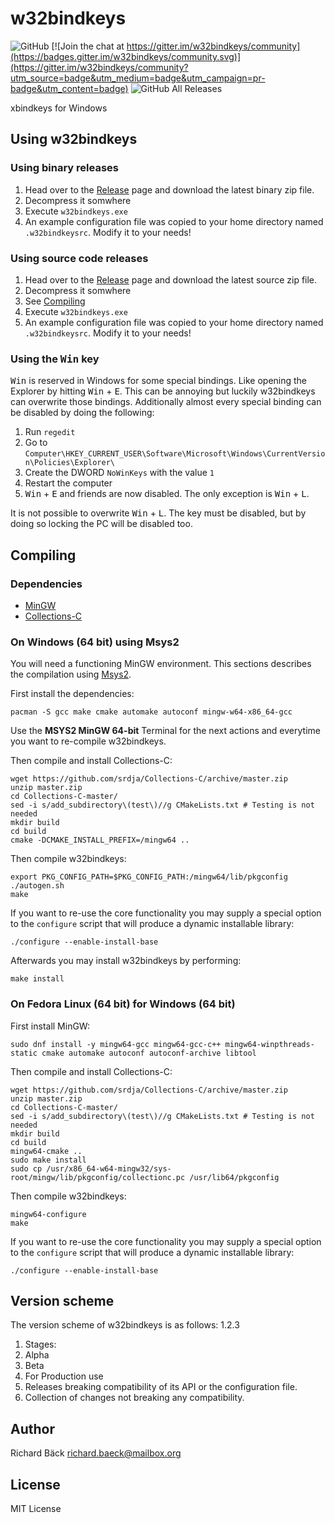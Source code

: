 # w32bindkeys

![GitHub](https://img.shields.io/github/license/ritschmaster/w32bindkeys)
[![Join the chat at https://gitter.im/w32bindkeys/community](https://badges.gitter.im/w32bindkeys/community.svg)](https://gitter.im/w32bindkeys/community?utm_source=badge&utm_medium=badge&utm_campaign=pr-badge&utm_content=badge)
![GitHub All Releases](https://img.shields.io/github/downloads/ritschmaster/w32bindkeys/total)

xbindkeys for Windows

## Using w32bindkeys

### Using binary releases

1. Head over to the [Release](https://github.com/ritschmaster/w32bindkeys/releases) page and download the latest binary zip file.
2. Decompress it somwhere
3. Execute `w32bindkeys.exe`
4. An example configuration file was copied to your home directory named `.w32bindkeysrc`. Modify it to your needs!

### Using source code releases

1. Head over to the [Release](https://github.com/ritschmaster/w32bindkeys/releases) page and download the latest source zip file.
2. Decompress it somwhere
3. See [Compiling](#Compiling)
4. Execute `w32bindkeys.exe`
5. An example configuration file was copied to your home directory named `.w32bindkeysrc`. Modify it to your needs!

### Using the <kbd>Win</kbd> key

<kbd>Win</kbd> is reserved in Windows for some special bindings. Like opening the Explorer by hitting <kbd>Win</kbd> + <kbd>E</kbd>. This can be annoying but luckily w32bindkeys can overwrite those bindings. Additionally almost every special binding can be disabled by doing the following:

1. Run `regedit`
2. Go to `Computer\HKEY_CURRENT_USER\Software\Microsoft\Windows\CurrentVersion\Policies\Explorer\`
3. Create the DWORD `NoWinKeys` with the value `1`
4. Restart the computer
5. <kbd>Win</kbd> + <kbd>E</kbd> and friends are now disabled. The only exception is <kbd>Win</kbd> + <kbd>L</kbd>.

It is not possible to overwrite <kbd>Win</kbd> + <kbd>L</kbd>. The key must be disabled, but by doing so locking the PC will be disabled too.

## Compiling

### Dependencies

* [MinGW](http://mingw.org/)
* [Collections-C](https://github.com/srdja/Collections-C)

### On Windows (64 bit) using Msys2

You will need a functioning MinGW environment. This sections describes the compilation using [Msys2](https://www.msys2.org/).

First install the dependencies:

    pacman -S gcc make cmake automake autoconf mingw-w64-x86_64-gcc

Use the __MSYS2 MinGW 64-bit__ Terminal for the next actions and everytime you want to re-compile w32bindkeys.

Then compile and install Collections-C:

    wget https://github.com/srdja/Collections-C/archive/master.zip
    unzip master.zip
    cd Collections-C-master/
    sed -i s/add_subdirectory\(test\)//g CMakeLists.txt # Testing is not needed
    mkdir build
    cd build
    cmake -DCMAKE_INSTALL_PREFIX=/mingw64 ..

Then compile w32bindkeys:

    export PKG_CONFIG_PATH=$PKG_CONFIG_PATH:/mingw64/lib/pkgconfig
    ./autogen.sh
    make

If you want to re-use the core functionality you may supply a special option to the `configure` script that will produce a dynamic installable library:

    ./configure --enable-install-base

Afterwards you may install w32bindkeys by performing:

    make install

### On Fedora Linux (64 bit) for Windows (64 bit)

First install MinGW:

    sudo dnf install -y mingw64-gcc mingw64-gcc-c++ mingw64-winpthreads-static cmake automake autoconf autoconf-archive libtool

Then compile and install Collections-C:

    wget https://github.com/srdja/Collections-C/archive/master.zip
    unzip master.zip
    cd Collections-C-master/
    sed -i s/add_subdirectory\(test\)//g CMakeLists.txt # Testing is not needed
    mkdir build
    cd build
    mingw64-cmake ..
    sudo make install
    sudo cp /usr/x86_64-w64-mingw32/sys-root/mingw/lib/pkgconfig/collectionc.pc /usr/lib64/pkgconfig

Then compile w32bindkeys:

    mingw64-configure
    make

If you want to re-use the core functionality you may supply a special option to the `configure` script that will produce a dynamic installable library:

    ./configure --enable-install-base

## Version scheme

The version scheme of w32bindkeys is as follows: 1.2.3

1. Stages:
 0. Alpha
 1. Beta
 2. For Production use
2. Releases breaking compatibility of its API or the configuration file.
3. Collection of changes not breaking any compatibility.

## Author

Richard Bäck <richard.baeck@mailbox.org>

## License

MIT License
